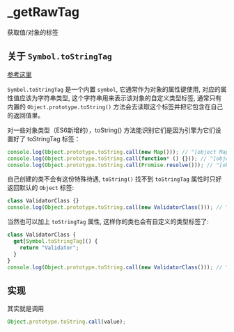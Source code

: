 # _getRawTag

获取值/对象的标签

## 关于 `Symbol.toStringTag`

[参考这里](https://developer.mozilla.org/zh-CN/docs/Web/JavaScript/Reference/Global_Objects/Symbol/toStringTag)

`Symbol.toStringTag` 是一个内置 `symbol`, 它通常作为对象的属性键使用, 对应的属性值应该为字符串类型, 这个字符串用来表示该对象的自定义类型标签, 通常只有内置的 `Object.prototype.toString()` 方法会去读取这个标签并把它包含在自己的返回值里。

对一些对象类型（ES6新增的），toString() 方法能识别它们是因为引擎为它们设置好了 toStringTag 标签：

```js
console.log(Object.prototype.toString.call(new Map())); // "[object Map]"
console.log(Object.prototype.toString.call(function* () {})); // "[object GeneratorFunction]"
console.log(Object.prototype.toString.call(Promise.resolve())); // "[object Promise]"
```

自己创建的类不会有这份特殊待遇, `toString()` 找不到 `toStringTag` 属性时只好返回默认的 `Object` 标签:

```js
class ValidatorClass {}
console.log(Object.prototype.toString.call(new ValidatorClass())); // "[object Object]"
```

当然也可以加上 `toStringTag` 属性, 这样你的类也会有自定义的类型标签了:

```js
class ValidatorClass {
  get[Symbol.toStringTag]() {
    return "Validator";
  }
}
console.log(Object.prototype.toString.call(new ValidatorClass())); // "[object Validator]"
```

## 实现

其实就是调用 

```js
Object.prototype.toString.call(value);
```

